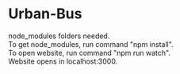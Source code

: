 # Urban-Bus

node_modules folders needed.<br />
To get node_modules, run command "npm install". <br />
To open website, run command "npm run watch". <br />
Website opens in localhost:3000.<br />
